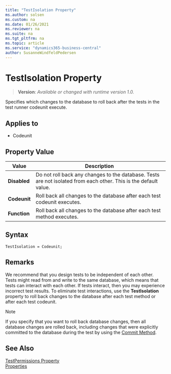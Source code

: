 ```yaml
---
title: "TestIsolation Property"
ms.author: solsen
ms.custom: na
ms.date: 01/26/2021
ms.reviewer: na
ms.suite: na
ms.tgt_pltfrm: na
ms.topic: article
ms.service: "dynamics365-business-central"
author: SusanneWindfeldPedersen
---
```

[//]: # (START>DO_NOT_EDIT)
[//]: # (IMPORTANT:Do not edit any of the content between here and the END>DO_NOT_EDIT.)
[//]: # (Any modifications should be made in the .xml files in the ModernDev repo.)
# TestIsolation Property
> **Version**: _Available or changed with runtime version 1.0._

Specifies which changes to the database to roll back after the tests in the test runner codeunit execute.

## Applies to
-   Codeunit

## Property Value

|Value|Description|
|-----------|---------------------------------------|
|**Disabled**|Do not roll back any changes to the database. Tests are not isolated from each other. This is the default value.|
|**Codeunit**|Roll back all changes to the database after each test codeunit executes.|
|**Function**|Roll back all changes to the database after each test method executes.|

[//]: # (IMPORTANT: END>DO_NOT_EDIT)


## Syntax

```AL
TestIsolation = Codeunit;
```

## Remarks  

We recommend that you design tests to be independent of each other. Tests might read from and write to the same database, which means that tests can interact with each other. If tests interact, then you may experience incorrect test results. To eliminate test interactions, use the **TestIsolation** property to roll back changes to the database after each test method or after each test codeunit.  
  
> [!NOTE]  
> If you specify that you want to roll back database changes, then all database changes are rolled back, including changes that were explicitly committed to the database during the test by using the [Commit Method](../methods-auto/database/database-commit-method.md).  

## See Also

[TestPermissions Property](devenv-testpermissions-property.md)  
[Properties](devenv-properties.md)
<!-- 
[How to: Create a Test Runner Codeunit](How-to--Create-a-Test-Runner-Codeunit.md)   
[Testing the Application](Testing-the-Application.md)
-->